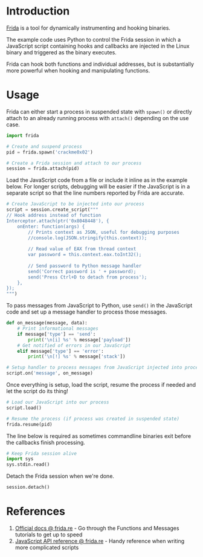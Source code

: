# Introduction

[Frida](https://frida.re/) is a tool for dynamically instrumenting and hooking binaries.

The example code uses Python to control the Frida session in which a JavaScript script containing hooks and callbacks are injected in the Linux binary and triggered as the binary executes.

Frida can hook both functions and individual addresses, but is substantially more powerful when hooking and manipulating functions.

# Usage

Frida can either start a process in suspended state with `spawn()` or directly attach to an already running process with `attach()` depending on the use case.

```python
import frida

# Create and suspend process
pid = frida.spawn('crackme0x02')

# Create a Frida session and attach to our process
session = frida.attach(pid)
```

Load the JavaScript code from a file or include it inline as in the example below. For longer scripts, debugging will be easier if the JavaScript is in a separate script so that the line numbers reported by Frida are accurate.
```python
# Create JavaScript to be injected into our process
script = session.create_script("""
// Hook address instead of function
Interceptor.attach(ptr('0x8048448'), {
	onEnter: function(args) {
		// Prints context as JSON, useful for debugging purposes
		//console.log(JSON.stringify(this.context));
	
		// Read value of EAX from thread context
		var password = this.context.eax.toInt32();
    
		// Send password to Python message handler
		send('Correct password is ' + password);
		send('Press Ctrl+D to detach from process');
	},
});
""")
```

To pass messages from JavaScript to Python, use `send()` in the JavaScript code and set up a message handler to process those messages.

```python
def on_message(message, data):
	# Print informational messages
	if message['type'] == 'send': 
		print('\n[i] %s' % message['payload'])
	# Get notified of errors in our JavaScript
	elif message['type'] == 'error':
		print('\n[!] %s' % message['stack'])

# Setup handler to process messages from JavaScript injected into process
script.on('message', on_message)
```

Once everything is setup, load the script, resume the process if needed and let the script do its thing!

```python
# Load our JavaScript into our process
script.load()

# Resume the process (if process was created in suspended state)
frida.resume(pid)
```

The line below is required as sometimes commandline binaries exit before the callbacks finish processing. 

```python
# Keep Frida session alive
import sys
sys.stdin.read()
```

Detach the Frida session when we're done.
```python
session.detach()
```

# References
1. [Official docs @ frida.re](https://frida.re/docs/home/) - Go through the Functions and Messages tutorials to get up to speed
2. [JavaScript API reference @ frida.re](https://frida.re/docs/javascript-api/) - Handy reference when writing more complicated scripts
